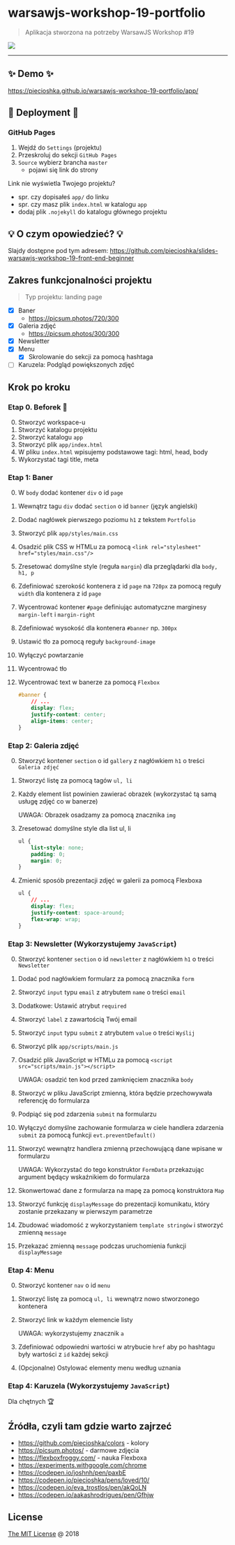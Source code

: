 # warsawjs-workshop-19-portfolio 

> Aplikacja stworzona na potrzeby WarsawJS Workshop #19

![](http://warsawjs.com/assets/images/logo/logo-transparent-240x240.png)

---

## ✨ Demo ✨

https://piecioshka.github.io/warsawjs-workshop-19-portfolio/app/

## :rocket: Deployment :rocket:

### GitHub Pages

1. Wejdź do `Settings` (projektu)
2. Przeskroluj do sekcji `GitHub Pages`
3. `Source` wybierz brancha `master`
    - pojawi się link do strony

Link nie wyświetla Twojego projektu?
- spr. czy dopisałeś `app/` do linku
- spr. czy masz plik `index.html` w katalogu `app`
- dodaj plik `.nojekyll` do katalogu głównego projektu

## :bulb: O czym opowiedzieć? :bulb:

Slajdy dostępne pod tym adresem: https://github.com/piecioshka/slides-warsawjs-workshop-19-front-end-beginner

## Zakres funkcjonalności projektu

> Typ projektu: landing page

- [x] Baner
    - https://picsum.photos/720/300
- [x] Galeria zdjęć
    - https://picsum.photos/300/300
- [x] Newsletter
- [x] Menu
    - [x] Skrolowanie do sekcji za pomocą hashtaga
- [ ] Karuzela: Podgląd powiększonych zdjęć

## Krok po kroku

### Etap 0. Beforek :beer:

0. Stworzyć workspace-u
0. Stworzyć katalogu projektu
0. Stworzyć katalogu `app`
0. Stworzyć plik `app/index.html`
0. W pliku `index.html` wpisujemy podstawowe tagi:
    html, head, body
0. Wykorzystać tagi title, meta

### Etap 1: Baner

0. W `body` dodać kontener `div` o id `page`
0. Wewnątrz tagu `div` dodać `section` o id `banner` (język angielski)
0. Dodać nagłówek pierwszego poziomu `h1` z tekstem `Portfolio`
0. Stworzyć plik `app/styles/main.css`
0. Osadzić plik CSS w HTMLu za pomocą `<link rel="stylesheet" href="styles/main.css"/>`
0. Zresetować domyślne style (reguła `margin`) dla przeglądarki dla `body, h1, p`
0. Zdefiniować szerokość kontenera z id `page` na `720px` za pomocą reguły `width` dla kontenera z id `page`
0. Wycentrować kontener `#page` definiując automatyczne marginesy `margin-left` i `margin-right`
0. Zdefiniować wysokość dla kontenera `#banner` np. `300px`
0. Ustawić tło za pomocą reguły `background-image`
0. Wyłączyć powtarzanie
0. Wycentrować tło
0. Wycentrować text w banerze za pomocą `Flexbox`

    ```css
    #banner {
        // ...
        display: flex;
        justify-content: center;
        align-items: center;
    }
    ```

### Etap 2: Galeria zdjęć

0. Stworzyć kontener `section` o id `gallery` z nagłówkiem `h1` o treści `Galeria zdjęć`
0. Stworzyć listę za pomocą tagów `ul, li`
0. Każdy element list powinien zawierać obrazek (wykorzystać tą samą usługę
    zdjęć co w banerze)

    UWAGA: Obrazek osadzamy za pomocą znacznika `img`

0. Zresetować domyślne style dla list ul, li

    ```css
    ul {
        list-style: none;
        padding: 0;
        margin: 0;
    }
    ```

0. Zmienić sposób prezentacji zdjęć w galerii za pomocą Flexboxa

    ```css
    ul {
        // ...
        display: flex;
        justify-content: space-around;
        flex-wrap: wrap;
    }
    ```

### Etap 3: Newsletter (Wykorzystujemy `JavaScript`)

0. Stworzyć kontener `section` o id `newsletter` z nagłówkiem `h1` o treści `Newsletter`
0. Dodać pod nagłówkiem formularz za pomocą znacznika `form`
0. Stworzyć `input` typu `email` z atrybutem `name` o treści `email`
0. Dodatkowe: Ustawić atrybut `required`
0. Stworzyć `label` z zawartością Twój email
0. Stworzyć `input` typu `submit` z atrybutem `value` o treści `Wyślij`
0. Stworzyć plik `app/scripts/main.js`
0. Osadzić plik JavaScript w HTMLu za pomocą `<script src="scripts/main.js"></script>`
    
    UWAGA: osadzić ten kod przed zamknięciem znacznika `body`
    
0. Stworzyć w pliku JavaScript zmienną, która będzie przechowywała referencję do formularza
0. Podpiąć się pod zdarzenia `submit` na formularzu
0. Wyłączyć domyślne zachowanie formularza w ciele handlera zdarzenia `submit`
    za pomocą funkcji `evt.preventDefault()`
0. Stworzyć wewnątrz handlera zmienną przechowującą dane wpisane w formularzu

    UWAGA: Wykorzystać do tego konstruktor `FormData` przekazując argument
    będący wskaźnikiem do formularza

0. Skonwertować dane z formularza na mapę za pomocą konstruktora `Map`
0. Stworzyć funkcję `displayMessage` do prezentacji komunikatu, który zostanie
    przekazany w pierwszym parametrze
0. Zbudować wiadomość z wykorzystaniem `template stringów` i stworzyć zmienną `message`
0. Przekazać zmienną `message` podczas uruchomienia funkcji `displayMessage`

### Etap 4: Menu

0. Stworzyć kontener `nav` o id `menu`
0. Stworzyć listę za pomocą `ul, li` wewnątrz nowo stworzonego kontenera
0. Stworzyć link w każdym elemencie listy
    
    UWAGA: wykorzystujemy znacznik `a`

0. Zdefiniować odpowiedni wartości w atrybucie `href` aby po hashtagu były
    wartości z `id` każdej sekcji
0. (Opcjonalne) Ostylować elementy menu według uznania

### Etap 4: Karuzela (Wykorzystujemy `JavaScript`)

Dla chętnych 🏆

## Źródła, czyli tam gdzie warto zajrzeć

- https://github.com/piecioshka/colors - kolory
- https://picsum.photos/ - darmowe zdjęcia
- https://flexboxfroggy.com/ - nauka Flexboxa
- https://experiments.withgoogle.com/chrome
- https://codepen.io/joshnh/pen/paxbE
- https://codepen.io/piecioshka/pens/loved/10/
- https://codepen.io/eva_trostlos/pen/akQoLN
- https://codepen.io/aakashrodrigues/pen/Gfhjw

## License

[The MIT License](http://piecioshka.mit-license.org) @ 2018
